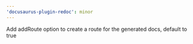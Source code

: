 ```yaml
---
'docusaurus-plugin-redoc': minor
---
```


Add addRoute option to create a route for the generated docs, default to true
